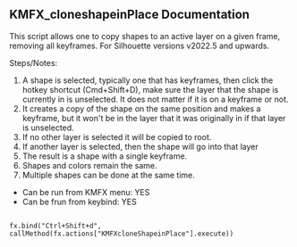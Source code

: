 ## KMFX_cloneshapeinPlace Documentation

This script allows one to copy shapes to an active layer on a given frame, removing all keyframes.  For Silhouette versions v2022.5 and upwards.

Steps/Notes:
1. A shape is selected, typically one that has keyframes, then click the hotkey shortcut (Cmd+Shift+D), make sure the layer that the shape is
currently in is unselected.  It does not matter if it is on a keyframe or not.
2. It creates a copy of the shape on the same position and makes a keyframe, but it won't be in the layer that 
it was originally in if that layer is unselected.
3. If no other layer is selected it will be copied to root.
4. If another layer is selected, then the shape will go into that layer
5. The result is a shape with a single keyframe.
6. Shapes and colors remain the same.
7. Multiple shapes can be done at the same time.

- Can be run from KMFX menu:  YES
- Can be frun from keybind:  YES



```

fx.bind("Ctrl+Shift+d", callMethod(fx.actions["KMFXcloneShapeinPlace"].execute)) 
```

